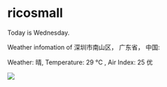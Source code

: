 # ricosmall

Today is Wednesday.

Weather infomation of 深圳市南山区， 广东省， 中国: 

Weather: 晴, Temperature: 29 ℃ , Air Index: 25 优

<img src="https://github-readme-stats.vercel.app/api?username=ricosmall&show_icons=true" />

